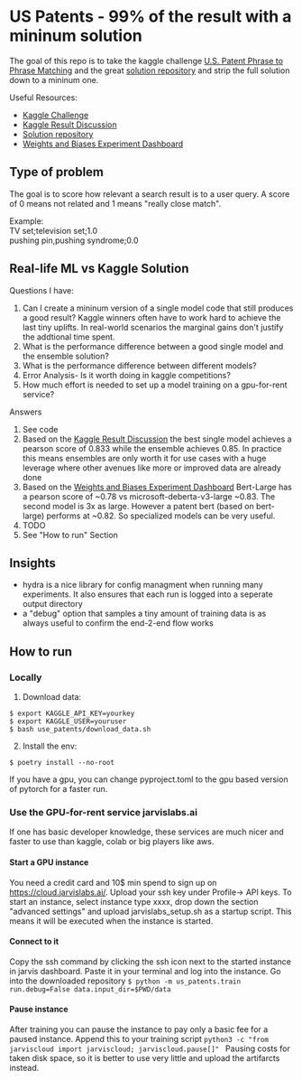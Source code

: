 # US Patents - 99% of the result with a mininum solution

The goal of this repo is to take the kaggle challenge [U.S. Patent Phrase to Phrase Matching](https://www.kaggle.com/competitions/us-patent-phrase-to-phrase-matching) and the great [solution repository](https://github.com/Gladiator07/U.S.-Patent-Phrase-to-Phrase-Matching-Kaggle/tree/main) and strip the full solution down to a mininum one.

Useful Resources:
- [Kaggle Challenge](https://www.kaggle.com/competitions/us-patent-phrase-to-phrase-matching)
- [Kaggle Result Discussion](https://www.kaggle.com/competitions/us-patent-phrase-to-phrase-matching/discussion/332355)
- [Solution repository](https://github.com/Gladiator07/U.S.-Patent-Phrase-to-Phrase-Matching-Kaggle/tree/main)
- [Weights and Biases Experiment Dashboard](https://wandb.ai/gladiator/USPPPM-Kaggle)

## Type of problem
The goal is to score how relevant a search result is to a user query. A score of 0 means not related and 1 means "really close match".

Example:<br>
TV set;television set;1.0</br>
pushing pin,pushing syndrome;0.0


## Real-life ML vs Kaggle Solution
Questions I have:
1. Can I create a mininum version of a single model code that still produces a good result? Kaggle winners often have to work hard to achieve the last tiny uplifts. In real-world scenarios the marginal gains don't justify the addtional time spent.
2. What is the performance difference between a good single model and the ensemble solution?
3. What is the performance difference between different models?
4. Error Analysis- Is it worth doing in kaggle competitions?
5. How much effort is needed to set up a model training on a gpu-for-rent service?

Answers
1. See code
2. Based on the [Kaggle Result Discussion](https://www.kaggle.com/competitions/us-patent-phrase-to-phrase-matching/discussion/332355) the best single model achieves a pearson score of 0.833 while the ensemble achieves 0.85. In practice this means ensembles are only worth it for use cases with a huge leverage where other avenues like more or improved data are already done
3. Based on the [Weights and Biases Experiment Dashboard](https://wandb.ai/gladiator/USPPPM-Kaggle) Bert-Large has a pearson score of ~0.78 vs microsoft-deberta-v3-large ~0.83. The second model is 3x as large. However a patent bert (based on bert-large) performs at ~0.82. So specialized models can be very useful.
4. TODO
5. See "How to run" Section

## Insights
- hydra is a nice library for config managment when running many experiments. It also ensures that each run is logged into a seperate output directory
- a "debug" option that samples a tiny amount of training data is as always useful to confirm the end-2-end flow works


## How to run 

### Locally
1. Download data:
  ````
 $ export KAGGLE_API_KEY=yourkey
 $ export KAGGLE_USER=youruser
 $ bash use_patents/download_data.sh  
 ````
2. Install the env: 
  ````
  $ poetry install --no-root
 ````
If you have a gpu, you can change pyproject.toml to the gpu based version of pytorch for a faster run.

### Use the GPU-for-rent service jarvislabs.ai
If one has basic developer knowledge, these services are much nicer and faster to use than kaggle, colab or big players like aws.

#### Start a GPU instance
You need a credit card and 10$ min spend to sign up on https://cloud.jarvislabs.ai/. Upload your ssh key under Profile-> API keys. To start an instance, select instance type xxxx, drop down the section "advanced settings" and upload jarvislabs_setup.sh as a startup script. This means it will be executed when the instance is started.

#### Connect to it
Copy the ssh command by clicking the ssh icon next to the started instance in jarvis dashboard. Paste it in your terminal and log into the instance.
Go into the downloaded repository
`$ python -m us_patents.train run.debug=False data.input_dir=$PWD/data`

#### Pause instance
After training you can pause the instance to pay only a basic fee for a paused instance. Append this to your training script
`python3 -c "from jarviscloud import jarviscloud; jarviscloud.pause[]" ` Pausing costs for taken disk space, so it is better to use very little and upload the artifarcts instead.
